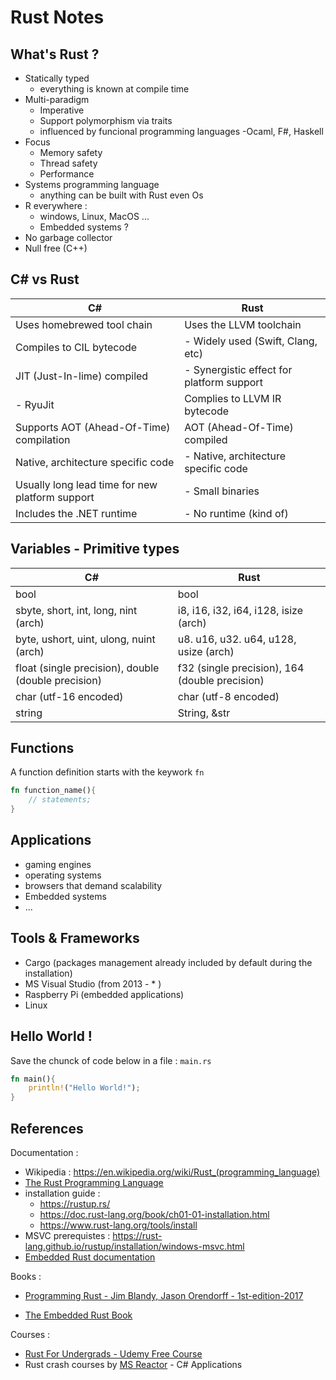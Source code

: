 # Rust Notes

## What's Rust ? 

- Statically typed
	- everything is known at compile time
- Multi-paradigm
	- Imperative
	- Support polymorphism via traits
	- influenced by funcional programming languages
		-Ocaml, F#, Haskell
- Focus
	- Memory safety
	- Thread safety
	- Performance
- Systems programming language
	- anything can be built with Rust even Os
- R everywhere : 
	- windows, Linux, MacOS ...
	- Embedded systems ? 
- No garbage collector
- Null free (C++)

## C# vs Rust 

|C#|Rust|
|--|--|
|Uses homebrewed tool chain |Uses the LLVM toolchain|
|Compiles to CIL bytecode | - Widely used (Swift, Clang, etc) | 
|JIT (Just-In-lime) compiled  | - Synergistic effect for platform support|
| - RyuJit|Complies to LLVM IR bytecode |
| Supports AOT (Ahead-Of-Time) compilation|AOT (Ahead-Of-Time) compiled |
| Native, architecture specific code | - Native, architecture specific code |
| Usually long lead time for new platform support |- Small binaries |
| Includes the .NET runtime|- No runtime (kind of) |

## Variables - Primitive types 

|C#|Rust|
|--|--|
|bool | bool|
|sbyte, short, int, long, nint (arch)| i8, i16, i32, i64, i128, isize (arch) | 
|byte, ushort, uint, ulong, nuint (arch) | u8. u16, u32. u64, u128, usize (arch)|
| float (single precision), double (double precision) |f32 (single precision), 164 (double precision)  |
| char (utf-16 encoded)  |char (utf-8 encoded)  |
| string | String, &str |


## Functions 

A function definition starts with the keywork `fn`

```rs
fn function_name(){
	// statements;
}
```
## Applications

- gaming engines
- operating systems
- browsers that demand scalability
- Embedded systems
- ...
## Tools & Frameworks

- Cargo (packages management already included by default during the installation)
- MS Visual Studio (from 2013 - * ) 
- Raspberry Pi (embedded applications)
- Linux

## Hello World !

Save the chunck of code below in a file : `main.rs`

```rs
fn main(){
	println!("Hello World!");
}
```

## References

Documentation : 
- Wikipedia : https://en.wikipedia.org/wiki/Rust_(programming_language)
- [The Rust Programming Language](https://doc.rust-lang.org/book/title-page.html) 
- installation guide :  
  - https://rustup.rs/
  - https://doc.rust-lang.org/book/ch01-01-installation.html
  - https://www.rust-lang.org/tools/install
- MSVC prerequistes : https://rust-lang.github.io/rustup/installation/windows-msvc.html
- [Embedded Rust documentation](https://docs.rust-embedded.org/)

Books : 

- [Programming Rust - Jim Blandy, Jason Orendorff - 1st-edition-2017](https://github.com/afondiel/cs-books/blob/main/computer-science/programming/rust/programmingrust-1st-edition-2017-Jim%20Blandy%2C%20Jason%20Orendorff.pdf)

- [The Embedded Rust Book](https://docs.rust-embedded.org/book/index.html)


Courses : 

- [Rust For Undergrads - Udemy Free Course](https://www.udemy.com/course/rust-for-undergrads/)
- Rust crash courses by [MS Reactor](https://www.youtube.com/watch?v=wHDYReCysVY) - C# Applications

